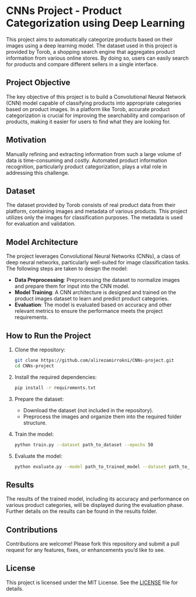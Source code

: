 # CNNs Project - Product Categorization using Deep Learning

This project aims to automatically categorize products based on their images using a deep learning model. The dataset used in this project is provided by Torob, a shopping search engine that aggregates product information from various online stores. By doing so, users can easily search for products and compare different sellers in a single interface.

## Project Objective

The key objective of this project is to build a Convolutional Neural Network (CNN) model capable of classifying products into appropriate categories based on product images. In a platform like Torob, accurate product categorization is crucial for improving the searchability and comparison of products, making it easier for users to find what they are looking for.

## Motivation

Manually refining and extracting information from such a large volume of data is time-consuming and costly. Automated product information recognition, particularly product categorization, plays a vital role in addressing this challenge.

## Dataset

The dataset provided by Torob consists of real product data from their platform, containing images and metadata of various products. This project utilizes only the images for classification purposes. The metadata is used for evaluation and validation.

## Model Architecture

The project leverages Convolutional Neural Networks (CNNs), a class of deep neural networks, particularly well-suited for image classification tasks. The following steps are taken to design the model:
- **Data Preprocessing**: Preprocessing the dataset to normalize images and prepare them for input into the CNN model.
- **Model Training**: A CNN architecture is designed and trained on the product images dataset to learn and predict product categories.
- **Evaluation**: The model is evaluated based on accuracy and other relevant metrics to ensure the performance meets the project requirements.

## How to Run the Project

1. Clone the repository:
    ```bash
    git clone https://github.com/alirezamirrokni/CNNs-project.git
    cd CNNs-project
    ```

2. Install the required dependencies:
    ```bash
    pip install -r requirements.txt
    ```

3. Prepare the dataset:
    - Download the dataset (not included in the repository).
    - Preprocess the images and organize them into the required folder structure.

4. Train the model:
    ```bash
    python train.py --dataset path_to_dataset --epochs 50
    ```

5. Evaluate the model:
    ```bash
    python evaluate.py --model path_to_trained_model --dataset path_to_validation_dataset
    ```

## Results

The results of the trained model, including its accuracy and performance on various product categories, will be displayed during the evaluation phase. Further details on the results can be found in the results folder.

## Contributions

Contributions are welcome! Please fork this repository and submit a pull request for any features, fixes, or enhancements you’d like to see.

## License

This project is licensed under the MIT License. See the [LICENSE](LICENSE) file for details.
